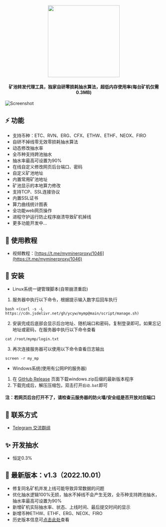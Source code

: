 <h1 align="center">
  <img src="https://cdn.jsdelivr.net/gh/ycyw/mymp@main/images/logo.png" width="230"/>
</h1>

<h4 align="center">矿池转发代理工具，独家自研零损耗抽水算法，超低内存使用率(每台矿机仅需0.3MB)</h4>

![Screenshot](https://cdn.jsdelivr.net/gh/ycyw/mymp@main/images/home1.jpg)
## :zap: 功能
* 支持币种：ETC、RVN、ERG、CFX、ETHW、ETHF、NEOX、FIRO
* 自研不掉线零无效零损耗抽水算法
* 动态修改抽水率
* 全币种支持跨池抽水
* 抽水率最高可设置为90%
* 在线自定义修改网页后台端口、密码
* 自定义矿池地址
* 内置常用矿池地址
* 矿池显示的本地算力修改
* 支持TCP、SSL连接协议
* 内置SSL证书
* 算力曲线统计图表
* 全功能web网页操作
* 进程守护运行防止程序崩溃导致矿机掉线
* 更多功能开发中...
## :memo: 使用教程
<!-- * youtube视频教程：[https://youtu.be/1XXfNRHCo0k](https://youtu.be/1XXfNRHCo0k) -->
* 视频教程：[https://t.me/myminerproxy/1046](https://t.me/myminerproxy/1046)
## :tada: 安装
* Linux系统一键管理脚本(自带崩溃重启)  
1. 服务器中执行以下命令，根据提示输入数字后回车执行
```shell
bash <(curl -s -L https://cdn.jsdelivr.net/gh/ycyw/mymp@main/script/manage.sh)
```
2. 安装完成后底部会显示后台地址、随机端口和密码，复制登录即可。如果忘记地址或密码，在服务器中执行以下命令查看
```shell
cat /root/mymp/login.txt
```
3. 再次连接服务器可以使用以下命令查看日志输出
```shell
screen -r my_mp
```
* Windows系统(使用有公网IP的服务器)  
1. 在 [GitHub Release](https://github.com/ycyw/mymp/releases) 页面下载windows.zip后缀的最新版本程序  
2. 下载完成后，解压压缩包，双击打开``启动.bat``即可  
#### 注：若网页后台打开不了，请检查云服务器的防火墙/安全组是否开放对应端口
## :speech_balloon: 联系方式
* [Telegram 交流群组](https://t.me/myminerproxy)

## :sparkles: 开发抽水
* 恒定0.3%

## :bricks: 最新版本：v1.3（2022.10.01）
* 修复同名矿机并发上线可能导致异常数据的问题
* 优化抽水逻辑100%无损，抽水不掉线不会产生无效，全币种支持跨池抽水，抽水率最高可设置为90%
* 新增矿机实际抽水率、状态、上线时间、最后提交时间的显示
* 新增币种ETHW、ETHF、ERG、NEOX、FIRO
* 历史版本信息可[点击此处](https://github.com/ycyw/mymp/releases)查看
